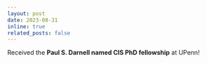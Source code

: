 ```yaml
---
layout: post
date: 2023-08-31
inline: true
related_posts: false
---
```


Received the **Paul S. Darnell named CIS PhD fellowship** at UPenn!